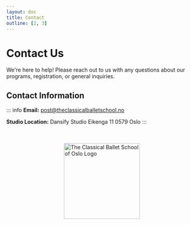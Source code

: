 ```yaml
---
layout: doc
title: Contact
outline: [2, 3]
---
```


# Contact Us

We're here to help! Please reach out to us with any questions about our programs, registration, or general inquiries.

## Contact Information

::: info
**Email:** [post@theclassicalballetschool.no](mailto:post@theclassicalballetschool.no)

**Studio Location:**
Dansify Studio
Eikenga 11
0579 Oslo
:::

<div style="display: flex; justify-content: center; margin-top: 3rem;">
    <img src="/assets/logo.png" alt="The Classical Ballet School of Oslo Logo" style="width: 200px; height: auto;" />
</div>
